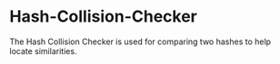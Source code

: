 # Hash-Collision-Checker
The Hash Collision Checker is used for comparing two hashes to help locate similarities. 
